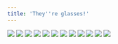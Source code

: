 ```yaml
---
title: 'They''re glasses!'
---
```


![](images/ribald-youth/part-26/pg300.jpg)
![](images/ribald-youth/part-26/pg301.jpg)
![](images/ribald-youth/part-26/pg302.jpg)
![](images/ribald-youth/part-26/pg303.jpg)
![](images/ribald-youth/part-26/pg304.jpg)
![](images/ribald-youth/part-26/pg305.jpg)
![](images/ribald-youth/part-26/pg306.jpg)
![](images/ribald-youth/part-26/pg307.jpg)
![](images/ribald-youth/part-26/pg308.jpg)
![](images/ribald-youth/part-26/pg309.jpg)
![](images/ribald-youth/part-26/pg310.jpg)
![](images/ribald-youth/part-26/pg311.jpg)